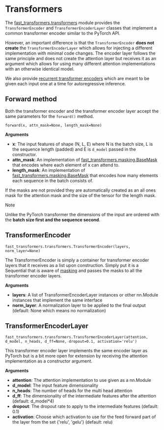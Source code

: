 Transformers
============

The [fast\_transformers.transformers](/api_docs/fast_transformers/transformers.html)
module provides the `TransformerEncoder` and `TransformerEncoderLayer` classes
that implement a common transformer encoder similar to the PyTorch API.

However, an important difference is that the `TransformerEncoder` **does not
create** the `TransformerEncoderLayer` which allows for injecting a different
implementation with minimal code changes. The encoder layer follows the same
principle and does not create the attention layer but receives it as an
argument which allows for using many different attention implementations with
an otherwise identical model.

We also provide [recurrent transformer encoders](recurrent_transformers.md)
which are meant to be given each input one at a time for autoregressive
inference.

Forward method
--------------

Both the transformer encoder and the transformer encoder layer accept the same
parameters for the `forward()` method.

```
forward(x, attn_mask=None, length_mask=None)
```

**Arguments**

* **x**: The input features of shape (N, L, E) where N is the batch size,
  L is the sequence length (padded) and E is `d_model` passed in the
  constructor.
* **attn_mask**: An implementation of
  [fast_transformers.masking.BaseMask](masking.md) that encodes where each
  element of x can attend to.
* **length_mask**: An implementation of
  [fast_transformers.masking.BaseMask](masking.md) that encodes how many
  elements each sequence in the batch consists of.

If the masks are not provided they are automatically created as an all ones
mask for the attention mask and the size of the tensor for the length mask.

<div class="admonition note">
    <p class="admonition-title">Note</p>
    <p>Unlike the PyTorch transformer the dimensions of the input are ordered
       with the <b>batch size first and the sequence second</b>.</p>
</div>


TransformerEncoder
------------------

```
fast_transformers.transformers.TransformerEncoder(layers, norm_layer=None)
```

The TransformerEncoder is simply a container for transformer encoder layers
that it receives as a list upon construction. Simply put it is a Sequential
that is aware of [masking](masking.md) and passes the masks to all the
transformer encoder layers.

**Arguments**

* **layers**: A list of TransformerEncoderLayer instances or other nn.Module
  instances that implement the same interface
* **norm\_layer**: A normalization layer to be applied to the final output
  (default: None which means no normalization)

TransformerEncoderLayer
-----------------------

```
fast_transformers.transformers.TransformerEncoderLayer(attention, d_model, n_heads, d_ff=None, dropout=0.1, activation='relu')
```

This transformer encoder layer implements the same encoder layer as PyTorch but
is a bit more open for extension by receiving the attention implementation as a
constructor argument.

**Arguments**

* **attention**: The attention implementation to use given as a nn.Module
* **d\_model**: The input feature dimensionality
* **n\_heads**: The number of heads for the multi head attention
* **d\_ff**: The dimensionality of the intermediate features after the
  attention (default: d\_model*4)
* **dropout**: The dropout rate to apply to the intermediate features
  (default: 0.1)
* **activation**: Choose which activation to use for the feed
  forward part of the layer from the set {'relu', 'gelu'} (default: relu)
